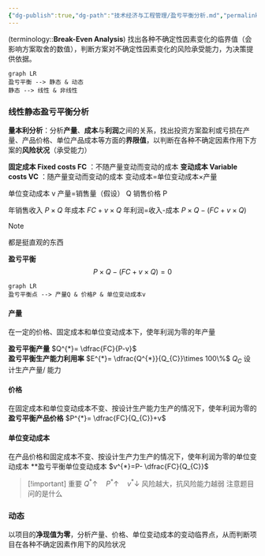 ```yaml
---
{"dg-publish":true,"dg-path":"技术经济与工程管理/盈亏平衡分析.md","permalink":"/技术经济与工程管理/盈亏平衡分析/","dgPassFrontmatter":true,"noteIcon":"","created":"2024-05-21T15:20:28.543+08:00","updated":"2025-03-25T13:37:12.204+08:00"}
---
```



(terminology::**Break-Even Analysis**)
找出各种不确定性因素变化的临界值（会影响方案取舍的数值），判断方案对不确定性因素变化的风险承受能力，为决策提供依据。

```mermaid
graph LR 
盈亏平衡 --> 静态 & 动态
静态 --> 线性 & 非线性 
```

### 线性静态盈亏平衡分析 
**量本利分析**：分析**产量**、**成本**与**利润**之间的关系，找出投资方案盈利或亏损在产量、产品价格、单位产品成本等方面的**界限值**，以判断在各种不确定因素作用下方案的**风险状况**（承受能力）

**固定成本 Fixed costs FC** ：不随产量变动而变动的成本
**变动成本 Variable costs VC** ：随产量变动而变动的成本
变动成本=单位变动成本×产量

单位变动成本 v
产量=销售量（假设） Q
销售价格  P

年销售收入  $P\times Q$
年成本   $FC+v\times Q$
年利润=收入-成本
$P\times Q-(FC+v\times Q)$
>[!note] 
>都是挺直观的东西

**盈亏平衡**
$$P\times Q-(FC+v\times Q)=0$$

```mermaid
graph LR
盈亏平衡点 --> 产量Q & 价格P & 单位变动成本v 
```
#### 产量
在一定的价格、固定成本和单位变动成本下，使年利润为零的年产量

**盈亏平衡产量**  $Q^{*}= \dfrac{FC}{P-v}$  
**盈亏平衡生产能力利用率**  $E^{*}= \dfrac{Q^{*}}{Q_{C}}\times 100\%$
$Q_{C}$ 设计生产产量/ 能力
#### 价格
在固定成本和单位变动成本不变、按设计生产能力生产的情况下，使年利润为零的**盈亏平衡产品价格**
$P^{*}= \dfrac{FC}{Q_{C}}+v$
#### 单位变动成本
在产品价格和固定成本不变、按设计生产力生产的情况下，使年利润为零的单位变动成本
**盈亏平衡单位变动成本 $v^{*}=P- \dfrac{FC}{Q_{C}}$


>[!important] 重要
$Q^{*} \uparrow\quad P^{*}\uparrow\quad v^{*} \downarrow$ 风险越大，抗风险能力越弱
注意题目问的是什么

### 动态
以项目的**净现值为零**，分析产量、价格、单位变动成本的变动临界点，从而判断项目在各种不确定因素作用下的风险状况





